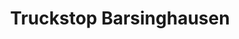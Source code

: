 ---
title: "Truckstop Barsinghausen"
url: /barsinghausen/truckstop-barsinghausen/
shop: Allgemein
---